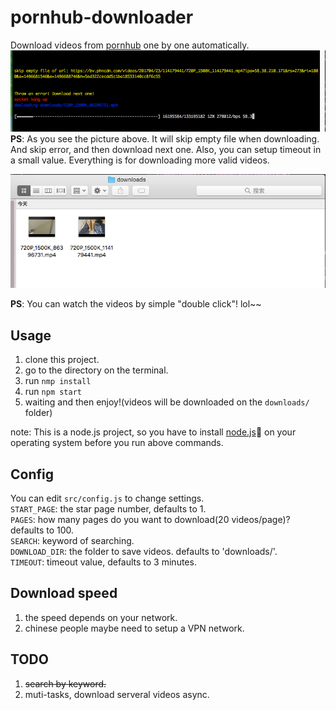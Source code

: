 # pornhub-downloader
Download videos from [pornhub](www.pornhub.com) one by one automatically.  
![progress](./readme/downloading.png)  
**PS**: As you see the picture above. It will skip empty file when downloading. And skip error, and then download next one. Also, you can setup timeout in a small value. Everything is for downloading more valid videos.  

![downloads](./readme/files.png)   

**PS**: You can watch the videos by simple "double click"! lol~~

## Usage
1. clone this project.  
2. go to the directory on the terminal.  
3. run `nmp install`  
4. run `npm start`  
5. waiting and then enjoy!(videos will be downloaded on the `downloads/` folder)  

note: This is a node.js project, so you have to install [node.js](https://nodejs.org/en/) on your operating system before you run above commands.

## Config
You can edit `src/config.js` to change settings.  
`START_PAGE`: the star page number, defaults to 1.  
`PAGES`: how many pages do you want to download(20 videos/page)? defaults to 100.  
`SEARCH`: keyword of searching.   
`DOWNLOAD_DIR`: the folder to save videos. defaults to 'downloads/'.  
`TIMEOUT`: timeout value, defaults to 3 minutes.

## Download speed
1. the speed depends on your network.
2. chinese people maybe need to setup a VPN network.

## TODO
1. <del>search by keyword.</del>  
2. muti-tasks, download serveral videos async.